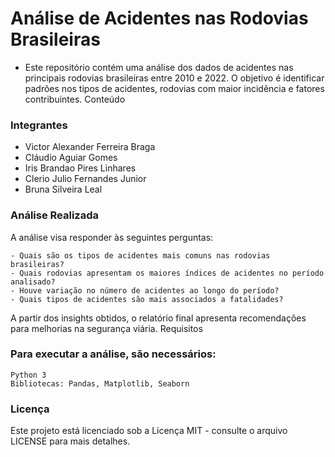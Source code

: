 # Análise de Acidentes nas Rodovias Brasileiras

 - Este repositório contém uma análise dos dados de acidentes nas principais rodovias brasileiras entre 2010 e 2022. O objetivo é identificar padrões nos tipos de acidentes, rodovias com maior incidência e fatores contribuintes.
Conteúdo


### Integrantes

- Victor Alexander Ferreira Braga
- Cláudio Aguiar Gomes
- Iris Brandao Pires Linhares
- Clerio Julio Fernandes Junior
- Bruna Silveira Leal

### Análise Realizada

A análise visa responder às seguintes perguntas:

    - Quais são os tipos de acidentes mais comuns nas rodovias brasileiras?
    - Quais rodovias apresentam os maiores índices de acidentes no período analisado?
    - Houve variação no número de acidentes ao longo do período?
    - Quais tipos de acidentes são mais associados a fatalidades?

A partir dos insights obtidos, o relatório final apresenta recomendações para melhorias na segurança viária.
Requisitos

### Para executar a análise, são necessários:

    Python 3
    Bibliotecas: Pandas, Matplotlib, Seaborn

### Licença

Este projeto está licenciado sob a Licença MIT - consulte o arquivo LICENSE para mais detalhes.